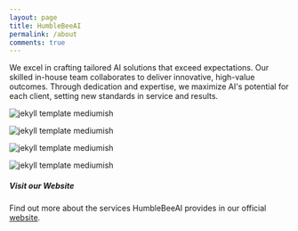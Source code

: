 ```yaml
---
layout: page
title: HumbleBeeAI
permalink: /about
comments: true
---
```


<div class="row justify-content-between">
<div class="col-md-8 pr-5">

<p>We excel in crafting tailored AI solutions that exceed expectations. Our skilled in-house team collaborates to deliver innovative, high-value outcomes. Through dedication and expertise, we maximize AI's potential for each client, setting new standards in service and results.</p>

<p class="mb-5"><img class="shadow-lg" src="{{site.baseurl}}/assets/images/home_page_screenshot.png" alt="jekyll template mediumish" /></p>
<p class="mb-5"><img class="shadow-lg" src="{{site.baseurl}}/assets/images/home_teaser_screenshot.png" alt="jekyll template mediumish" /></p>
<p class="mb-5"><img class="shadow-lg" src="{{site.baseurl}}/assets/images/home_cards_screenshot.png" alt="jekyll template mediumish" /></p>
<p class="mb-5"><img class="shadow-lg" src="{{site.baseurl}}/assets/images/home_comparison_screenshot.png" alt="jekyll template mediumish" /></p>

<!-- <h4>Documentation</h4>

<!-- <p>Please, read the docs <a href="https://bootstrapstarter.com/bootstrap-templates/template-mediumish-bootstrap-jekyll/">here</a>.</p> -->

<!-- <h4>Questions or bug reports?</h4>

<!-- <p>Head over to our <a href="https://github.com/wowthemesnet/mediumish-theme-jekyll">Github repository</a>!</p> -->

</div>

<div class="col-md-4">

<div class="sticky-top sticky-top-80">
<h5>Visit our Website</h5>

<p>Find out more about the services HumbleBeeAI provides in our official <a target="_blank" href="https://humblebee.ai/">website</a>.</p>

<!-- <a target="_blank" href="https://www.wowthemes.net/donate/" class="btn btn-danger">Buy me a coffee</a> <a target="_blank" href="https://bootstrapstarter.com/bootstrap-templates/template-mediumish-bootstrap-jekyll/" class="btn btn-warning">Documentation</a> -->

</div>
</div>
</div>
